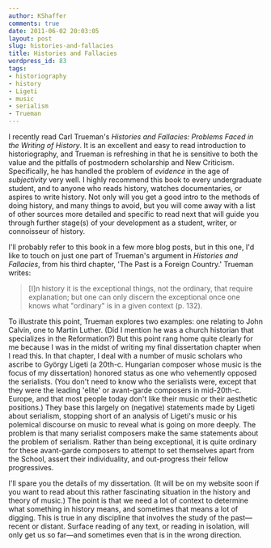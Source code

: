 ```yaml
---
author: KShaffer
comments: true
date: 2011-06-02 20:03:05
layout: post
slug: histories-and-fallacies
title: Histories and Fallacies
wordpress_id: 83
tags:
- historiography
- history
- Ligeti
- music
- serialism
- Trueman
---
```


I recently read Carl Trueman's _Histories and Fallacies: Problems Faced in the Writing of History_. It is an excellent and easy to read introduction to historiography, and Trueman is refreshing in that he is sensitive to both the value and the pitfalls of postmodern scholarship and New Criticism. Specifically, he has handled the problem of _evidence_ in the age of _subjectivity_ very well. I highly recommend this book to every undergraduate student, and to anyone who reads history, watches documentaries, or aspires to write history. Not only will you get a good intro to the methods of doing history, and many things to avoid, but you will come away with a list of other sources more detailed and specific to read next that will guide you through further stage(s) of your development as a student, writer, or connoisseur of history.

I'll probably refer to this book in a few more blog posts, but in this one, I'd like to touch on just one part of Trueman's argument in _Histories and Fallacies_, from his third chapter, 'The Past is a Foreign Country.' Trueman writes:


> [I]n history it is the exceptional things, not the ordinary, that require explanation; but one can only discern the exceptional once one knows what "ordinary" is in a given context (p. 132).


To illustrate this point, Trueman explores two examples: one relating to John Calvin, one to Martin Luther. (Did I mention he was a church historian that specializes in the Reformation?) But this point rang home quite clearly for me because I was in the midst of writing my final dissertation chapter when I read this. In that chapter, I deal with a number of music scholars who ascribe to György Ligeti (a 20th-c. Hungarian composer whose music is the focus of my dissertation) honored status as one who vehemently opposed the serialists. (You don't need to know who the serialists were, except that they were the leading 'elite' or avant-garde composers in mid-20th-c. Europe, and that most people today don't like their music or their aesthetic positions.) They base this largely on (negative) statements made by Ligeti about serialism, stopping short of an analysis of Ligeti's music or his polemical discourse on music to reveal what is going on more deeply. The problem is that many serialist composers make the same statements about the problem of serialism. Rather than being exceptional, it is quite ordinary for these avant-garde composers to attempt to set themselves apart from the School, assert their individuality, and out-progress their fellow progressives.

I'll spare you the details of my dissertation. (It will be on my website soon if you want to read about this rather fascinating situation in the history and theory of music.) The point is that we need a lot of context to determine what something in history means, and sometimes that means a lot of digging. This is true in any discipline that involves the study of the past—recent or distant. Surface reading of any text, or reading in isolation, will only get us so far—and sometimes even that is in the wrong direction.
